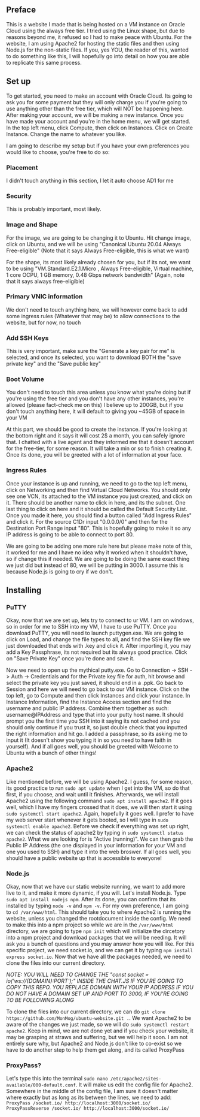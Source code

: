 
## Preface
This is a website I made that is being hosted on a VM instance on Oracle Cloud using the always free tier. I tried using the Linux shape, but due to reasons beyond me, it refused so I had to make peace with Ubuntu. For the website, I am using Apache2 for hosting the static files and then using Node.js for the non-static files. If you, yes YOU, the reader of this, wanted to do something like this, I will hopefully go into detail on how you are able to replicate this same process.

## Set up
To get started, you need to make an account with Oracle Cloud. Its going to ask you for some payment but they will only charge you if you're going to use anything other than the free tier, which will NOT be happening here. After making your account, we will be making a new instance. Once you have made your account and you're in the home menu, we will get started. In the top left menu, click Compute, then click on Instances. Click on Create Instance. Change the name to whatever you like.
   
I am going to describe my setup but if you have your own preferences you would like to choose, you're free to do so:

 ### Placement
 I didn't touch anything in this section, I let it auto choose AD1 for me

 ### Security  
 This is probably important, most likely.

 ### Image and Shape
 For the image, we are going to be changing it to Ubuntu. Hit change image, click on Ubuntu, and we will be using "Canonical Ubuntu 20.04 Always Free-eligible" (Note that it says Always Free-eligible, this is what we want)

 For the shape, its most likely already chosen for you, but if its not, we want to be using "VM.Standard.E2.1.Micro , Always Free-eligible, Virtual machine, 1 core OCPU, 1 GB memory, 0.48 Gbps network bandwidth" (Again, note that it says always free-eligible)

 ### Primary VNIC information
 We don't need to touch anything here, we will however come back to add some ingress rules (Whatever that may be) to allow connections to the website, but for now, no touch

 ### Add SSH Keys
 This is very important, make sure the "Generate a key pair for me" is selected, and once its selected, you want to download BOTH the "save private key" and the "Save public key"

 ### Boot Volume
 You don't need to touch this area unless you know what you're doing but if you're using the free tier and you don't have any other instances, you're allowed (please fact-check me on this) I believe up to 200GB, but if you don't touch anything here, it will default to giving you ~45GB of space in your VM

 At this part, we should be good to create the instance. If you're looking at the bottom right and it says it will cost 2$ a month, you can safely ignore that. I chatted with a live agent and they informed me that it doesn't account for the free-tier, for some reason. It will take a min or so to finish creating it. Once its done, you will be greeted with a lot of information at your face.

 ### Ingress Rules
 Once your instance is up and running, we need to go to the top left menu, click on Networking and then find Virtual Cloud Networks. You should only see one VCN, its attached to the VM instance you just created, and click on it. There should be another name to click in here, and its the subnet. One last thing to click on here and it should be called the Default Security List. Once you made it here, you should find a button called "Add Ingress Rules" and click it. For the source C1Dr input "0.0.0.0/0" and then for the Destination Port Range input "80". This is hopefully going to make it so any IP address is going to be able to connect to port 80. 

We are going to be adding one more rule here but please make note of this, it worked for me and I have no idea why it worked when it shouldn't have, so if change this if needed. We are going to be doing the same exact thing we just did but instead of 80, we will be putting in 3000. I assume this is because Node.js is going to cry if we don't.


## Installing

### PuTTY
Okay, now that we are set up, lets try to connect to ur VM. I am on windows, so in order for me to SSH into my VM, I have to use PuTTY. Once you download PuTTY, you will need to launch puttygen.exe. We are going to click on Load, and change the file types to all, and find the SSH key file we just downloaded that ends with .key and click it. After importing it, you may add a Key Passphrase, its not required but its always good practice. Click on "Save Private Key" once you're done and save it.

Now we need to open up the mythical putty.exe. Go to Connection -> SSH -> Auth -> Credentials and for the Private key file for auth, hit browse and select the private key you just saved, it should end in a .ppk. Go back to Session and here we will need to go back to our VM instance. Click on the top left, go to Compute and then click Instances and click your instance. In Instance Information, find the Instance Access section and find the username and public IP address. Combine them together as such: username@IPAddress and type that into your putty host name. It should prompt you the first time you SSH into it saying its not cached and you should only continue if you trust it, so just double check that you inputted the right information and hit go. I added a passphrase, so its asking me to input it (It doesn't show you typing it in so you need to have faith in yourself). And if all goes well, you should be greeted with Welcome to Ubuntu with a bunch of other things!

### Apache2
Like mentioned before, we will be using Apache2. I guess, for some reason, its good practice to run `sudo apt update` when I get into the VM, so do that first, if you choose, and wait until it finishes. Afterwards, we will install Apache2 using the following command `sudo apt install apache2`. If it goes well, which I have my fingers crossed that it does, we will then start it using `sudo systemctl start apache2`. Again, hopefully it goes well. I prefer to have my web server start whenever it gets booted, so I will type in `sudo systemctl enable apache2`. Before we check if everything was set up right, we can check the status of apache2 by typing in `sudo systemctl status apache2`. What we are looking for is "Active (running)". We can then grab the Public IP Address (the one displayed in your information for your VM and one you used to SSH) and type it into the web broswer. If all goes well, you should have a public website up that is accessible to everyone!


### Node.js

Okay, now that we have our static website running, we want to add more live to it, and make it more dynamic, if you will. Let's install Node.js. Type `sudo apt install nodejs npm`. After its done, you can confirm that its installed by typing `node -v` and `npm -v`. For my own preference, I am going to `cd /var/www/html`. This should take you to where Apache2 is running the website, unless you changed the rootdocument inside the config. We need to make this into a npm project so while we are in the `/var/www/html` directory, we are going to type `npm init` which will initialize the dircetory into a npm project and download packages that we will be needing. It will ask you a bunch of questions and you may answer how you will like. For this specific project, we need socket.io, and we can get it by typing `npm install express socket.io`. Now that we have all the packages needed, we need to clone the files into our current directory.

*NOTE: YOU WILL NEED TO CHANGE THE "const socket = io('ws://{DOMAIN}:PORT');" INSIDE THE CHAT.JS IF YOU'RE GOING TO COPY THIS REPO. YOU REPLACE DOMAIN WITH YOUR IP ADDRESS IF YOU DO NOT HAVE A DOMAIN SET UP AND PORT TO 3000, IF YOU'RE GOING TO BE FOLLOWING ALONG*

To clone the files into our current directory, we can do `git clone https://github.com/MonMog/ubuntu-website.git .`. We want Apache2 to be aware of the changes we just made, so we will do `sudo systemctl restart apache2`. Keep in mind, we are not done yet and if you check your website, it may be grasping at straws and suffering, but we will help it soon. I am not entirely sure why, but Apache2 and Node.js don't like to co-exist so we have to do another step to help them get along, and its called ProxyPass

### ProxyPass?

Let's type this into the terminal `sudo nano /etc/apache2/sites-available/000-default.conf`. It will make us edit the config file for Apache2. Somewhere in the middle of the config file, I am sure it doesn't matter where exactly but as long as its between the lines, we need to add:
`        ProxyPass /socket.io/ http://localhost:3000/socket.io/
        ProxyPassReverse /socket.io/ http://localhost:3000/socket.io/
`


 
 
